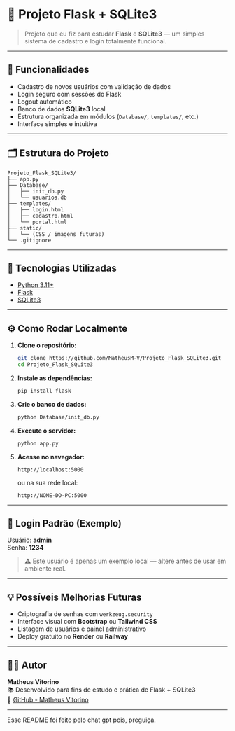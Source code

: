 # 🧠 Projeto Flask + SQLite3

> Projeto que eu fiz para estudar **Flask** e **SQLite3** — um simples sistema de cadastro e login totalmente funcional.

---

## 🚀 Funcionalidades

- Cadastro de novos usuários com validação de dados  
- Login seguro com sessões do Flask  
- Logout automático  
- Banco de dados **SQLite3** local  
- Estrutura organizada em módulos (`Database/`, `templates/`, etc.)  
- Interface simples e intuitiva

---

## 🗂️ Estrutura do Projeto

```
Projeto_Flask_SQLite3/
├── app.py
├── Database/
│   ├── init_db.py
│   └── usuarios.db
├── templates/
│   ├── login.html
│   ├── cadastro.html
│   └── portal.html
├── static/
│   └── (CSS / imagens futuras)
└── .gitignore
```

---

## 🧰 Tecnologias Utilizadas

- [Python 3.11+](https://www.python.org/)
- [Flask](https://flask.palletsprojects.com/)
- [SQLite3](https://www.sqlite.org/)

---

## ⚙️ Como Rodar Localmente

1. **Clone o repositório:**
   ```bash
   git clone https://github.com/MatheusM-V/Projeto_Flask_SQLite3.git
   cd Projeto_Flask_SQLite3
   ```

2. **Instale as dependências:**
   ```bash
   pip install flask
   ```

3. **Crie o banco de dados:**
   ```bash
   python Database/init_db.py
   ```

4. **Execute o servidor:**
   ```bash
   python app.py
   ```

5. **Acesse no navegador:**
   ```
   http://localhost:5000
   ```
   ou na sua rede local:
   ```
   http://NOME-DO-PC:5000
   ```

---

## 🔐 Login Padrão (Exemplo)

Usuário: **admin**  
Senha: **1234**

> ⚠️ Este usuário é apenas um exemplo local — altere antes de usar em ambiente real.

---

## 💡 Possíveis Melhorias Futuras

- Criptografia de senhas com `werkzeug.security`
- Interface visual com **Bootstrap** ou **Tailwind CSS**
- Listagem de usuários e painel administrativo
- Deploy gratuito no **Render** ou **Railway**

---

## 🧑‍💻 Autor

**Matheus Vitorino**  
📚 Desenvolvido para fins de estudo e prática de Flask + SQLite3  
🔗 [GitHub - Matheus Vitorino](https://github.com/MatheusM-V)

---

Esse README foi feito pelo chat gpt pois, preguiça.
